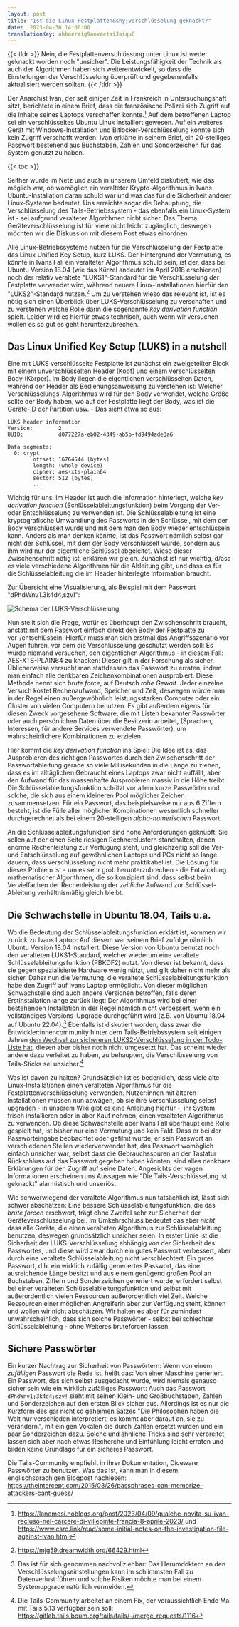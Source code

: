 ```yaml
---
layout: post
title: "Ist die Linux-Festplatten&shy;verschlüsselung geknackt?"
date:  2023-04-30 14:00:00
translationKey: ahbaeraig9aoxaetaiJaiqu8
---
```


{{< tldr >}}
Nein, die Festplattenverschlüssung unter Linux ist weder geknackt worden noch "unsicher". Die Leistungsfähigkeit der Technik als auch der Algorithmen haben sich weiterentwickelt, so dass die Einstellungen der Verschlüsselung überprüft und gegebenenfalls aktualisiert werden sollten.
{{< /tldr >}}

Der Anarchist Ivan, der seit einiger Zeit in Frankreich in Untersuchungshaft sitzt, berichtete in einem Brief, dass die französische Polizei sich Zugriff auf die Inhalte seines Laptops verschaffen konnte.[^1] Auf dem betroffenen Laptop sei ein verschlüsseltes Ubuntu Linux installiert gewesen. Auf ein weiteres Gerät mit Windows-Installation und Bitlocker-Verschlüsselung konnte sich kein Zugriff verschafft werden. Ivan erklärte in seinem Brief, ein 20-stelliges Passwort bestehend aus Buchstaben, Zahlen und Sonderzeichen für das System genutzt zu haben.

{{< toc >}}

Seither wurde im Netz und auch in unserem Umfeld diskutiert, wie das möglich war, ob womöglich ein veralteter Krypto-Algorithmus in Ivans Ubuntu-Installation daran schuld war und was das für die Sicherheit anderer Linux-Systeme bedeutet. Uns erreichte sogar die Behauptung, die Verschlüsselung des Tails-Betriebssystem - das ebenfalls ein Linux-System ist - sei aufgrund veralteter Algorithmen nicht sicher. Das Thema Geräteverschlüsselung ist für viele nicht leicht zugänglich, deswegen möchten wir die Diskussion mit diesem Post etwas einordnen.

Alle Linux-Betriebssysteme nutzen für die Verschlüsselung der Festplatte das Linux Unified Key Setup, kurz LUKS. Der Hintergrund der Vermutung, es könnte in Ivans Fall ein veralteter Algorithmus schuld sein, ist der, dass bei Ubuntu Version 18.04 (wie das Kürzel andeutet im April 2018 erschienen) noch der relativ veraltete "LUKS1"-Standard für die Verschlüsselung der Festplatte verwendet wird, während neuere Linux-Installationen hierfür den "LUKS2"-Standard nutzen.[^2] Um zu verstehen wieso das relevant ist, ist es nötig sich einen Überblick über LUKS-Verschlüsselung zu verschaffen und zu verstehen welche Rolle darin die sogenannte _key derivation function_ spielt. Leider wird es hierfür etwas technisch, auch wenn wir versuchen wollen es so gut es geht herunterzubrechen.

## Das Linux Unified Key Setup (LUKS) in a nutshell

Eine mit LUKS verschlüsselte Festplatte ist zunächst ein zweigeteilter Block mit einem unverschlüsselten Header (Kopf) und einem verschlüsselten Body (Körper). Im Body liegen die eigentlichen verschlüsselten Daten, während der Header als Bedienungsanweisung zu verstehen ist: Welcher Verschlüsselungs-Algorithmus wird für den Body verwendet, welche Größe sollte der Body haben, wo auf der Festplatte liegt der Body, was ist die Geräte-ID der Partition usw. - Das sieht etwa so aus:

```text
LUKS header information
Version:        2
UUID:           d077227a-eb02-4349-ab5b-fd9494ade3a6

Data segments:
  0: crypt
        offset: 16764544 [bytes]
        length: (whole device)
        cipher: aes-xts-plain64
        sector: 512 [bytes]
        ...
```

Wichtig für uns: Im Header ist auch die Information hinterlegt, welche _key derivation function_ (Schlüsselableitungsfunktion) beim Vorgang der Ver- oder Entschlüsselung zu verwenden ist. Die Schlüsselableitung ist eine kryptografische Umwandlung des Passworts in den Schlüssel, mit dem der Body verschlüsselt wurde und mit dem man den Body wieder entschlüsseln kann. Anders als man denken könnte, ist das Passwort nämlich selbst gar nicht der Schlüssel, mit dem der Body verschlüsselt wurde, sondern aus ihm wird nur der eigentliche Schlüssel abgeleitet. Wieso dieser Zwischenschritt nötig ist, erklären wir gleich. Zunächst ist nur wichtig, d/ass es viele verschiedene Algorithmen für die Ableitung gibt, und dass es für die Schlüsselableitung die im Header hinterlegte Information braucht.

Zur Übersicht eine Visualisierung, als Beispiel mit dem Passwort "dPhdWnv1.3k4d4,szv!":

![Schema der LUKS-Verschlüsselung](/assets/img/luks-encryption.jpeg)

Nun stellt sich die Frage, wofür es überhaupt den Zwischenschritt braucht, anstatt mit dem Passwort einfach direkt den Body der Festplatte zu ver-/entschlüsseln. Hierfür muss man sich erstmal das Angriffsszenario vor Augen führen, vor dem die Verschlüsselung geschützt werden soll: Es würde niemand versuchen, den eigentlichen Algorithmus - in diesem Fall: AES-XTS-PLAIN64 zu knacken: Dieser gilt in der Forschung als sicher. Üblicherweise versucht man stattdessen das Passwort zu erraten, indem man einfach alle denkbaren Zeichenkombinationen ausprobiert. Diese Methode nennt sich _brute force_, auf Deutsch _rohe Gewalt_. Jeder einzelne Versuch kostet Rechenaufwand, Speicher und Zeit, deswegen würde man in der Regel einen außergewöhnlich leistungsstarken Computer oder ein Cluster von vielen Computern benutzen. Es gibt außerdem eigens für diesen Zweck vorgesehene Software, die mit Listen bekannter Passwörter oder auch persönlichen Daten über die Besitzerin arbeitet, (Sprachen, Interessen, für andere Services verwendete Passwörter), um wahrscheinlichere Kombinationen zu erzielen.

Hier kommt die _key derivation function_ ins Spiel: Die Idee ist es, das Ausprobieren des richtigen Passwortes durch den Zwischenschritt der Passwortableitung gerade so viele Millisekunden in die Länge zu ziehen, dass es im alltäglichen Gebraucht eines Laptops zwar nicht auffällt, aber den Aufwand für das massenhafte Ausprobieren massiv in die Höhe treibt. Die Schlüsselableitungsfunktion schützt vor allem kurze Passwörter und solche, die sich aus einem kleineren Pool möglicher Zeichen zusammensetzen: Für ein Passwort, das beispielsweise nur aus 6 Ziffern besteht, ist die Fülle aller möglicher Kombinationen wesentlich schneller durchgerechnet als bei einem 20-stelligen _alpha-numerischen_ Passwort.

An die Schlüsselableitungsfunktion sind hohe Anforderungen geknüpft: Sie sollen auf der einen Seite riesigen Rechnerclustern standhalten, denen enorme Rechenleistung zur Verfügung steht, und gleichzeitig soll die Ver- und Entschlüsselung auf gewöhnlichen Laptops und PCs nicht so lange dauern, dass Verschlüsselung nicht mehr praktikabel ist. Die Lösung für dieses Problem ist - um es sehr grob herunterzubrechen - die Entwicklung mathematischer Algorithmen, die so konzipiert sind, dass selbst beim Vervielfachen der Rechenleistung der _zeitliche_ Aufwand zur Schlüssel-Ableitung verhältnismäßig gleich bleibt.

## Die Schwachstelle in Ubuntu 18.04, Tails u.a.

Wo die Bedeutung der Schlüsselableitungsfunktion erklärt ist, kommen wir zurück zu Ivans Laptop: Auf diesem war seinem Brief zufolge nämlich Ubuntu Version 18.04 installiert. Diese Version von Ubuntu benutzt noch den veralteten LUKS1-Standard, welcher wiederum eine veraltete Schlüsselableitungsfunktion (PBKDF2) nutzt. Von dieser ist bekannt, dass sie gegen spezialisierte Hardware wenig nützt, und gilt daher nicht mehr als sicher. Daher nun die Vermutung, die veraltete Schlüsselableitungsfunktion habe den Zugriff auf Ivans Laptop ermöglicht. Von dieser möglichen Schwachstelle sind auch andere Versionen betroffen, falls deren Erstinstallation lange zurück liegt: Der Algorithmus wird bei einer bestehenden Installation in der Regel nämlich nicht verbessert, wenn ein vollständiges Versions-Upgrade durchgeführt wird (z.B. von Ubuntu 18.04 auf Ubuntu 22.04).[^3] Ebenfalls ist diskutiert worden, dass zwar die Entwickler:innencommunity hinter dem Tails-Betriebssystem seit einigen Jahren [den Wechsel zur sichereren LUKS2-Verschlüsselung in der Todo-Liste hat](https://gitlab.tails.boum.org/tails/tails/-/issues/15450), diesen aber bisher noch nicht umgesetzt hat. Das scheint wieder andere dazu verleitet zu haben, zu behaupten, die Verschlüsselung von Tails-Sticks sei unsicher.[^4]

Was ist davon zu halten? Grundsätzlich ist es bedenklich, dass viele alte Linux-Installationen einen veralteten Algorithmus für die Festplattenverschlüsselung verwenden. Nutzer:innen mit älteren Installationen müssen nun abwägen, ob sie ihre Verschlüsselung selbst upgraden - in unserem Wiki gibt es eine Anleitung hierfür -, ihr System frisch installieren oder in aber Kauf nehmen, einen veralteten Algorithmus zu verwenden. Ob diese Schwachstelle aber Ivans Fall überhaupt eine Rolle gespielt hat, ist bisher nur eine Vermutung und kein Fakt. Dass er bei der Passworteingabe beobachtet oder gefilmt wurde, er sein Passwort an verschiedenen Stellen wiederverwendet hat, das Passwort womöglich einfach unsicher war, selbst dass die Gebrauchsspuren an der Tastatur Rückschluss auf das Passwort gegeben haben könnten, sind alles denkbare Erklärungen für den Zugriff auf seine Daten. Angesichts der vagen Informationen erscheinen uns Aussagen wie "Die Tails-Verschlüsselung ist geknackt" alarmistisch und unseriös.

Wie schwerwiegend der veraltete Algorithmus nun tatsächlich ist, lässt sich schwer abschätzen: Eine bessere Schlüsselableitungsfunktion, die das _brute forcen_ erschwert, trägt ohne Zweifel sehr zur Sicherheit der Geräteverschlüsselung bei. Im Umkehrschluss bedeutet das aber _nicht_, dass alle Geräte, die einen veralteten Algorithmus zur Schlüsselableitung benutzen, deswegen grundsätzlich unsicher seien. In erster Linie ist die Sicherheit der LUKS-Verschlüsselung abhängig von der Sicherheit des Passwortes, und diese wird zwar durch ein gutes Passwort verbessert, aber durch eine veraltete Schlüsselableitung nicht verschlechtert. Ein gutes Passwort, d.h. ein wirklich zufällig generiertes Passwort, das eine ausreichende Länge besitzt und aus einem genügend großen Pool an Buchstaben, Ziffern und Sonderzeichen generiert wurde, erfordert selbst bei einer veralteten Schlüsselableitungsfunktion und selbst mit außerordentlich vielen Ressourcen außerordentlich viel Zeit. Welche Ressourcen einer möglichen Angreiferin aber zur Verfügung steht, können und wollen wir nicht abschätzen. Wir halten es aber für zumindest unwahrscheinlich, dass sich solche Passwörter - selbst bei schlechter Schlüsselableitung - ohne Weiteres bruteforcen lassen.

## Sichere Passwörter

Ein kurzer Nachtrag zur Sicherheit von Passwörtern: Wenn von einem _zufälligen_ Passwort die Rede ist, heißt das: Von einer Maschine generiert. Ein Passwort, das sich selbst ausgedacht wurde, wird niemals genauso sicher sein wie ein wirklich zufälliges Passwort: Auch das Passwort `dPhdWnv1;3k4d4;szv!` sieht mit seinen Klein- und Großbuchstaben, Zahlen und Sonderzeichen auf den ersten Blick sicher aus. Allerdings ist es nur die Kurzform des gar nicht so geheimen Satzes "Die Philosophen haben die Welt nur verschieden interpretiert; es kommt aber darauf an, sie zu verändern.", mit einigen Vokalen die durch Zahlen ersetzt wurden und ein paar Sonderzeichen dazu. Solche und ähnliche Tricks sind sehr verbreitet, lassen sich aber nach etwas Recherche und Einfühlung leicht erraten und bilden keine Grundlage für ein sicheres Passwort.

Die Tails-Community empfiehlt in ihrer Dokumentation, Diceware Passwörter zu benutzen. Was das ist, kann man in diesem englischsprachigen Blogpost nachlesen: <https://theintercept.com/2015/03/26/passphrases-can-memorize-attackers-cant-guess/>

[^1]: <https://lanemesi.noblogs.org/post/2023/04/09/qualche-novita-su-ivan-recluso-nel-carcere-di-villepinte-francia-8-aprile-2023/> und <https://www.csrc.link/read/some-initial-notes-on-the-investigation-file-against-ivan.html>
[^2]: <https://mjg59.dreamwidth.org/66429.html>
[^3]: Das ist für sich genommen nachvollziehbar: Das Herumdoktern an den Verschlüsselungseinstellungen kann im schlimmsten Fall zu Datenverlust führen  und solche Risiken möchte man bei einem Systemupgrade natürlich vermeiden.
[^4]: Die Tails-Community arbeitet an einem Fix, der voraussichtlich Ende Mai mit Tails 5.13 verfügbar sein soll: <https://gitlab.tails.boum.org/tails/tails/-/merge_requests/1116>
